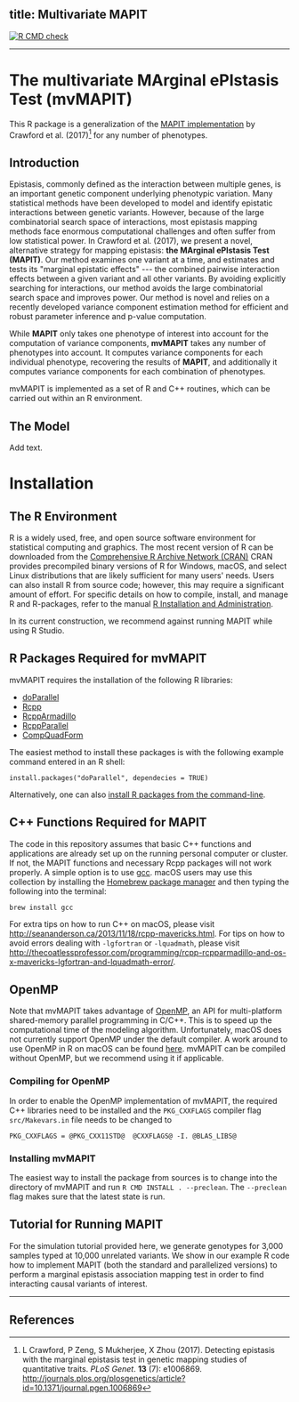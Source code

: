 
title: Multivariate MAPIT
---

[![R CMD check](https://github.com/lcrawlab/mvMAPIT/actions/workflows/check-standard.yaml/badge.svg)](https://github.com/lcrawlab/mvMAPIT/actions/workflows/check-standard.yaml)


------------------------------------------------------------------------

The multivariate MArginal ePIstasis Test (mvMAPIT)
==================================================

This R package is a generalization of the [MAPIT
implementation](https://github.com/lorinanthony/MAPIT) by Crawford et
al. (2017)[^1] for any number of phenotypes.

Introduction
------------

Epistasis, commonly defined as the interaction between multiple genes,
is an important genetic component underlying phenotypic variation. Many
statistical methods have been developed to model and identify epistatic
interactions between genetic variants. However, because of the large
combinatorial search space of interactions, most epistasis mapping
methods face enormous computational challenges and often suffer from low
statistical power. In Crawford et al. (2017), we present a novel,
alternative strategy for mapping epistasis: **the MArginal ePIstasis
Test (MAPIT)**. Our method examines one variant at a time, and estimates
and tests its \"marginal epistatic effects\" \-\-- the combined pairwise
interaction effects between a given variant and all other variants. By
avoiding explicitly searching for interactions, our method avoids the
large combinatorial search space and improves power. Our method is novel
and relies on a recently developed variance component estimation method
for efficient and robust parameter inference and p-value computation.

While **MAPIT** only takes one phenotype of interest into account for
the computation of variance components, **mvMAPIT** takes any number of
phenotypes into account. It computes variance components for each
individual phenotype, recovering the results of **MAPIT**, and
additionally it computes variance components for each combination of
phenotypes.

mvMAPIT is implemented as a set of R and C++ routines, which can be
carried out within an R environment.

The Model
---------

Add text.

Installation
============

The R Environment
-----------------

R is a widely used, free, and open source software environment for
statistical computing and graphics. The most recent version of R can be
downloaded from the [Comprehensive R Archive Network
(CRAN)](http://cran.r-project.org/) CRAN provides precompiled binary
versions of R for Windows, macOS, and select Linux distributions that
are likely sufficient for many users\' needs. Users can also install R
from source code; however, this may require a significant amount of
effort. For specific details on how to compile, install, and manage R
and R-packages, refer to the manual [R Installation and
Administration](http://cran.r-project.org/doc/manuals/r-release/R-admin.html).

In its current construction, we recommend against running MAPIT while
using R Studio.

R Packages Required for mvMAPIT
-------------------------------

mvMAPIT requires the installation of the following R libraries:

-   [doParallel](https://cran.r-project.org/web/packages/doParallel/index.html)
-   [Rcpp](https://cran.r-project.org/web/packages/Rcpp/index.html)
-   [RcppArmadillo](https://cran.r-project.org/web/packages/RcppArmadillo/index.html)
-   [RcppParallel](https://cran.r-project.org/web/packages/RcppParallel/index.html)
-   [CompQuadForm](https://cran.r-project.org/web/packages/CompQuadForm/index.html)

The easiest method to install these packages is with the following
example command entered in an R shell:

``` {.R}
install.packages("doParallel", dependecies = TRUE)
```

Alternatively, one can also [install R packages from the
command-line](http://cran.r-project.org/doc/manuals/r-release/R-admin.html#Installing-packages).

C++ Functions Required for MAPIT
--------------------------------

The code in this repository assumes that basic C++ functions and
applications are already set up on the running personal computer or
cluster. If not, the MAPIT functions and necessary Rcpp packages will
not work properly. A simple option is to use
[gcc](https://gcc.gnu.org/). macOS users may use this collection by
installing the [Homebrew package manager](http://brew.sh/index.html) and
then typing the following into the terminal:

``` {.bash}
brew install gcc
```

For extra tips on how to run C++ on macOS, please visit
<http://seananderson.ca/2013/11/18/rcpp-mavericks.html>. For tips on how
to avoid errors dealing with `-lgfortran` or `-lquadmath`, please visit
<http://thecoatlessprofessor.com/programming/rcpp-rcpparmadillo-and-os-x-mavericks-lgfortran-and-lquadmath-error/>.

OpenMP
------

Note that mvMAPIT takes advantage of [OpenMP](http://openmp.org/wp/), an
API for multi-platform shared-memory parallel programming in C/C++. This
is to speed up the computational time of the modeling algorithm.
Unfortunately, macOS does not currently support OpenMP under the default
compiler. A work around to use OpenMP in R on macOS can be found
[here](http://thecoatlessprofessor.com/programming/openmp-in-r-on-os-x/).
mvMAPIT can be compiled without OpenMP, but we recommend using it if
applicable.

### Compiling for OpenMP

In order to enable the OpenMP implementation of mvMAPIT, the required
C++ libraries need to be installed and the `PKG_CXXFLAGS` compiler flag
`src/Makevars.in` file needs to be changed to

``` {.}
PKG_CXXFLAGS = @PKG_CXX11STD@  @CXXFLAGS@ -I. @BLAS_LIBS@
```

### Installing mvMAPIT

The easiest way to install the package from sources is to change into
the directory of mvMAPIT and run `R CMD INSTALL . --preclean`. The
`--preclean` flag makes sure that the latest state is run.

Tutorial for Running MAPIT
--------------------------

For the simulation tutorial provided here, we generate genotypes for
3,000 samples typed at 10,000 unrelated variants. We show in our example
R code how to implement MAPIT (both the standard and parallelized
versions) to perform a marginal epistasis association mapping test in
order to find interacting causal variants of interest.

------------------------------------------------------------------------

References
----------

[^1]: L Crawford, P Zeng, S Mukherjee, X Zhou (2017). Detecting
    epistasis with the marginal epistasis test in genetic mapping
    studies of quantitative traits. *PLoS Genet*. **13** (7): e1006869.
    <http://journals.plos.org/plosgenetics/article?id=10.1371/journal.pgen.1006869>

